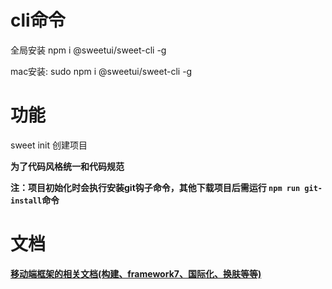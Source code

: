 # cli命令

全局安装 npm i @sweetui/sweet-cli -g  

mac安装: sudo npm i @sweetui/sweet-cli -g

# 功能
sweet init 创建项目

<strong>为了代码风格统一和代码规范</strong>

<strong>注：项目初始化时会执行安装git钩子命令，其他下载项目后需运行 `npm run git-install`命令<strong>

# 文档

[移动端框架的相关文档(构建、framework7、国际化、换肤等等)](https://github.com/sweetui/sweet-mobile-docs)
